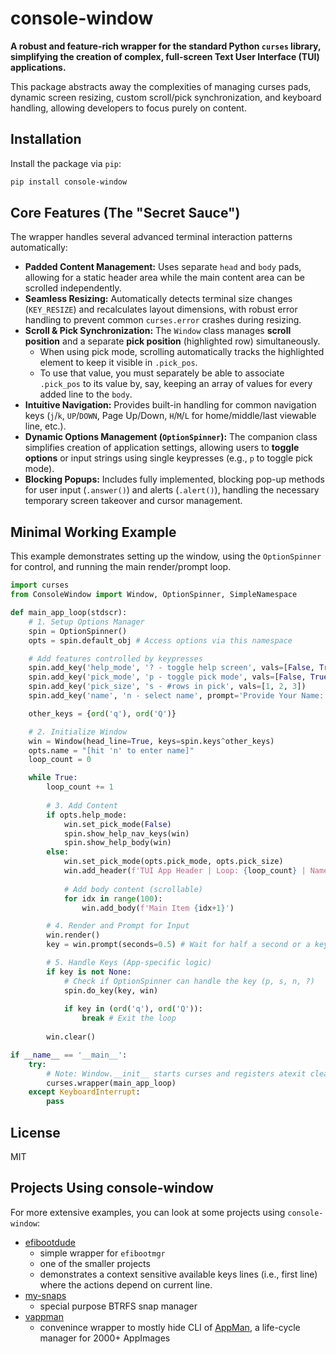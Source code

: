 
# console-window 

**A robust and feature-rich wrapper for the standard Python `curses` library, simplifying the creation of complex, full-screen Text User Interface (TUI) applications.**

This package abstracts away the complexities of managing curses pads, dynamic screen resizing, custom scroll/pick synchronization, and keyboard handling, allowing developers to focus purely on content.

## Installation

Install the package via `pip`:

```bash
pip install console-window
```

## Core Features (The "Secret Sauce")

The wrapper handles several advanced terminal interaction patterns automatically:

  * **Padded Content Management:** Uses separate `head` and `body` pads, allowing for a static header area while the main content area can be scrolled independently.
  * **Seamless Resizing:** Automatically detects terminal size changes (`KEY_RESIZE`) and recalculates layout dimensions, with robust error handling to prevent common `curses.error` crashes during resizing.
  * **Scroll & Pick Synchronization:** The `Window` class manages **scroll position** and a separate **pick position** (highlighted row) simultaneously.
    * When using pick mode, scrolling automatically tracks the highlighted element to keep it visible in `.pick_pos`.
    * To use that value, you must separately be able to associate `.pick_pos` to its value by, say, keeping an array of values for every added line to the `body`. 
  * **Intuitive Navigation:** Provides built-in handling for common navigation keys (`j`/`k`, `UP`/`DOWN`, Page Up/Down, `H`/`M`/`L` for home/middle/last viewable line, etc.).
  * **Dynamic Options Management (`OptionSpinner`):** The companion class simplifies creation of application settings, allowing users to **toggle options** or input strings using single keypresses (e.g., `p` to toggle pick mode).
  * **Blocking Popups:** Includes fully implemented, blocking pop-up methods for user input (`.answer()`) and alerts (`.alert()`), handling the necessary temporary screen takeover and cursor management.

## Minimal Working Example

This example demonstrates setting up the window, using the `OptionSpinner` for control, and running the main render/prompt loop.

```python
import curses
from ConsoleWindow import Window, OptionSpinner, SimpleNamespace

def main_app_loop(stdscr):
    # 1. Setup Options Manager
    spin = OptionSpinner()
    opts = spin.default_obj # Access options via this namespace

    # Add features controlled by keypresses
    spin.add_key('help_mode', '? - toggle help screen', vals=[False, True])
    spin.add_key('pick_mode', 'p - toggle pick mode', vals=[False, True])
    spin.add_key('pick_size', 's - #rows in pick', vals=[1, 2, 3])
    spin.add_key('name', 'n - select name', prompt='Provide Your Name:')

    other_keys = {ord('q'), ord('Q')}

    # 2. Initialize Window
    win = Window(head_line=True, keys=spin.keys^other_keys)
    opts.name = "[hit 'n' to enter name]"
    loop_count = 0

    while True:
        loop_count += 1
        
        # 3. Add Content
        if opts.help_mode:
            win.set_pick_mode(False)
            spin.show_help_nav_keys(win)
            spin.show_help_body(win)
        else:
            win.set_pick_mode(opts.pick_mode, opts.pick_size)
            win.add_header(f'TUI App Header | Loop: {loop_count} | Name: "{opts.name}"')
            
            # Add body content (scrollable)
            for idx in range(100):
                win.add_body(f'Main Item {idx+1}')

        # 4. Render and Prompt for Input
        win.render()
        key = win.prompt(seconds=0.5) # Wait for half a second or a keypress

        # 5. Handle Keys (App-specific logic)
        if key is not None:
            # Check if OptionSpinner can handle the key (p, s, n, ?)
            spin.do_key(key, win) 
            
            if key in (ord('q'), ord('Q')):
                break # Exit the loop
        
        win.clear()

if __name__ == '__main__':
    try:
        # Note: Window.__init__ starts curses and registers atexit cleanup
        curses.wrapper(main_app_loop)
    except KeyboardInterrupt:
        pass
```

## License
MIT

## Projects Using console-window
For more extensive examples, you can look at some projects using `console-window`:

* [efibootdude](https://github.com/joedefen/efibootdude)
  * simple wrapper for `efibootmgr`
  * one of the smaller projects
  * demonstrates a context sensitive available keys lines (i.e., first line) where the actions depend on current line.
* [my-snaps](https://github.com/joedefen/my-snaps)
  * special purpose BTRFS snap manager
* [vappman](https://github.com/joedefen/vappman)
  * convenince wrapper to mostly hide CLI of [AppMan](https://github.com/ivan-hc/AppMan), a life-cycle manager for 2000+ AppImages

